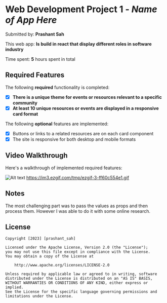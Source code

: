 # Web Development Project 1 - *Name of App Here*

Submitted by: **Prashant Sah**

This web app: **Is build in react that display different roles in software industry**

Time spent: **5** hours spent in total

## Required Features

The following **required** functionality is completed:

- [x] **There is a unique theme for events or resources relevant to a specific community**
- [x] **At least 10 unique resources or events are displayed in a responsive card format**

The following **optional** features are implemented:

- [x] Buttons or links to a related resources are on each card component
- [x] The site is responsive for both desktop and mobile formats

## Video Walkthrough

Here's a walkthrough of implemented required features:

![Alt text](../rec1-gif.gif)
https://im3.ezgif.com/tmp/ezgif-3-ff60c554e1.gif

## Notes

The most challenging part was to pass the values as props and then process them. However I was able to do it with some online research.

## License

    Copyright [2023] [prashant_sah]

    Licensed under the Apache License, Version 2.0 (the "License");
    you may not use this file except in compliance with the License.
    You may obtain a copy of the License at

        http://www.apache.org/licenses/LICENSE-2.0

    Unless required by applicable law or agreed to in writing, software
    distributed under the License is distributed on an "AS IS" BASIS,
    WITHOUT WARRANTIES OR CONDITIONS OF ANY KIND, either express or implied.
    See the License for the specific language governing permissions and
    limitations under the License.